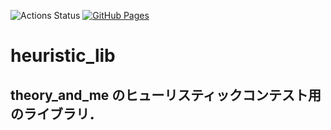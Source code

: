 ![Actions Status](https://github.com/theory-and-me/heuristic_lib/workflows/verify/badge.svg)
[![GitHub Pages](https://img.shields.io/static/v1?label=GitHub+Pages&message=+&color=brightgreen&logo=github)](https://theory-and-me.github.io/heuristic_lib/)

# heuristic_lib
## theory_and_me のヒューリスティックコンテスト用のライブラリ．